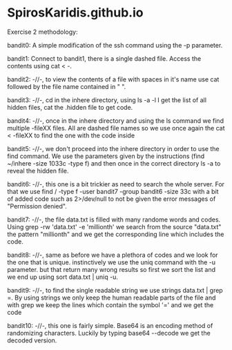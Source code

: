 # SpirosKaridis.github.io

Exercise 2 methodology:

bandit0: A simple modification of the ssh command using the -p parameter.

bandit1: Connect to bandit1, there is a single dashed file. Access the contents using cat < -.

bandit2: -//-, to view the contents of a file with spaces in it's name use cat followed by the file name contained in " ".

bandit3: -//-, cd in the inhere directory, using ls -a -l I get the list of all hidden files, cat the .hidden file to get code.

bandit4: -//-, once in the inhere directory and using the ls command we find multiple -fileXX files. All are dashed file names so we use once again the cat < -fileXX to find the one with the code inside

bandit5: -//-, we don't proceed into the inhere directory in order to use the find command. We use the parameters given by the instructions (find ~/inhere -size 1033c -type f) and then once in the correct directory ls -a to reveal the hidden file.

bandit6: -//-, this one is a bit trickier as need to search the whole server. For that we use find / -type f -user bandit7 -group bandit6 -size 33c with a bit of added code such as 2>/dev/null to not be given the error messages of "Permission denied".

bandit7: -//-, the file data.txt is filled with many randome words and codes. Using grep -rw 'data.txt' -e 'millionth' we search from the source "data.txt" the pattern "millionth" and we get the corresponding line which includes the code.

bandit8: -//-, same as before we have a plethora of codes and we look for the one that is unique. instinctively we use the uniq command with the -u parameter. but that return many wrong results so first we sort the list and we end up using sort data.txt | uniq -u.

bandit9: -//-, to find the single readable string we use strings data.txt | grep =. By using strings we only keep the human readable parts of the file and with grep we keep the lines which contain the symbol '=' and we get the code

bandit10: -//-, this one is fairly simple. Base64 is an encoding method of randomizing characters. Luckily by typing base64 --decode we get the decoded version.
